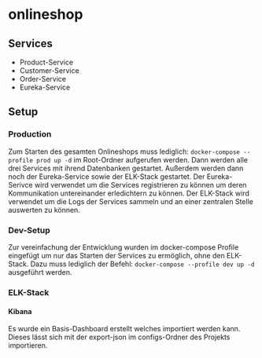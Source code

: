 # onlineshop

## Services
- Product-Service
- Customer-Service
- Order-Service
- Eureka-Service

## Setup
### Production
Zum Starten des gesamten Onlineshops muss lediglich: ```docker-compose --profile prod up -d``` im Root-Ordner
aufgerufen werden. Dann werden alle drei Services mit ihrend Datenbanken gestartet. 
Außerdem werden dann noch der Eureka-Service sowie der ELK-Stack gestartet.
Der Eureka-Serivce wird verwendet um die Services registrieren zu können um deren Kommunikation 
untereinander erledichtern zu können. Der ELK-Stack wird verwendet um die Logs der Services sammeln
und an einer zentralen Stelle auswerten zu können.
### Dev-Setup
Zur vereinfachung der Entwicklung wurden im docker-compose Profile eingefügt um nur das Starten der Services
zu ermöglich, ohne den ELK-Stack. Dazu muss lediglich der Befehl: ```docker-compose --profile dev up -d``` 
ausgeführt werden.
### ELK-Stack
#### Kibana
Es wurde ein Basis-Dashboard erstellt welches importiert werden kann. Dieses lässt sich mit der export-json im 
configs-Ordner des Projekts importieren.  